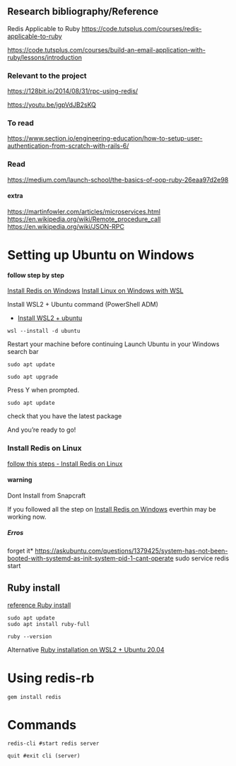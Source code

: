 




## Research bibliography/Reference
Redis Applicable to Ruby
<https://code.tutsplus.com/courses/redis-applicable-to-ruby>

<https://code.tutsplus.com/courses/build-an-email-application-with-ruby/lessons/introduction>

### Relevant to the project
<https://128bit.io/2014/08/31/rpc-using-redis/>

<https://youtu.be/jgpVdJB2sKQ>


### To read
 <https://www.section.io/engineering-education/how-to-setup-user-authentication-from-scratch-with-rails-6/>


### Read
<https://medium.com/launch-school/the-basics-of-oop-ruby-26eaa97d2e98>

#### extra
https://martinfowler.com/articles/microservices.html
<https://en.wikipedia.org/wiki/Remote_procedure_call>
<https://en.wikipedia.org/wiki/JSON-RPC>


# Setting up Ubuntu on Windows
#### follow step by step
[Install Redis on Windows](https://redis.io/docs/getting-started/installation/install-redis-on-windows/)
[Install Linux on Windows with WSL](https://docs.microsoft.com/en-us/windows/wsl/install)

Install WSL2 + Ubuntu command (PowerShell ADM)
- [Install WSL2 + ubuntu](https://ubuntu.com/tutorials/install-ubuntu-on-wsl2-on-windows-10#1-overview)

```
wsl --install -d ubuntu
```

Restart your machine before continuing
Launch Ubuntu in your Windows search bar

```
sudo apt update
```

```
sudo apt upgrade
```
Press Y when prompted.
```
sudo apt update
```
check that you have the latest package

And you’re ready to go!

### Install Redis on Linux
[follow this steps - Install Redis on Linux](https://redis.io/docs/getting-started/installation/install-redis-on-linux/#install-on-ubuntu-debian)
#### warning
Dont Install from Snapcraft

If you followed all the step on [Install Redis on Windows](https://redis.io/docs/getting-started/installation/install-redis-on-windows/) everthin may be working now.

##### Erros
forget it*
<https://askubuntu.com/questions/1379425/system-has-not-been-booted-with-systemd-as-init-system-pid-1-cant-operate>
sudo service redis start

## Ruby install
[reference Ruby install](https://linuxize.com/post/how-to-install-ruby-on-ubuntu-20-04/)
```
sudo apt update
sudo apt install ruby-full
```
```
ruby --version
```
Alternative [Ruby installation on WSL2 + Ubuntu 20.04](https://linuxtut.com/en/8119a2255b76cccef610/)

# Using  redis-rb

```
gem install redis

```

# Commands
```
redis-cli #start redis server
```
```
quit #exit cli (server)
```
